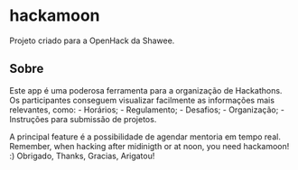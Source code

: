 # hackamoon

Projeto criado para a OpenHack da Shawee.

## Sobre

Este app é uma poderosa ferramenta para a organização de Hackathons.
Os participantes conseguem visualizar facilmente as informações mais relevantes, como:
    - Horários;
    - Regulamento;
    - Desafios;
    - Organização;
    - Instruções para submissão de projetos.

A principal feature é a possibilidade de agendar mentoria em tempo real.
Remember, when hacking after midinigth or at noon, you need hackamoon! :)
Obrigado, Thanks, Gracias, Arigatou!
